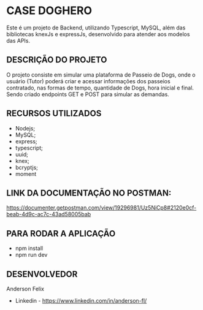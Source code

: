 # CASE DOGHERO


Este é um projeto de Backend, utilizando Typescript, MySQL, além das bibliotecas knexJs e expressJs, desenvolvido para atender aos modelos das APIs.

## DESCRIÇÃO DO PROJETO

O projeto consiste em simular uma plataforma de Passeio de Dogs, onde o usuário (Tutor) poderá criar e acessar informações dos passeios contratado, nas formas de tempo, quantidade de Dogs, hora inicial e final. Sendo criado endpoints GET e POST para simular as demandas.


## RECURSOS UTILIZADOS

* Nodejs;
* MySQL;
* express;
* typescript;
* uuid;
* knex;
* bcryptjs;
* moment


## LINK DA DOCUMENTAÇÃO NO POSTMAN:
https://documenter.getpostman.com/view/19296981/Uz5NiCp8#2120e0cf-beab-4d9c-ac7c-43ad58005bab


## PARA RODAR A APLICAÇÃO

* npm install
* npm run dev

## DESENVOLVEDOR

Anderson Felix
* Linkedin - https://www.linkedin.com/in/anderson-fl/


